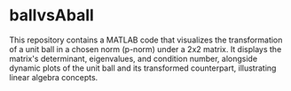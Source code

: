 # ballvsAball
This repository contains a MATLAB code that visualizes the transformation of a unit ball in a chosen norm (p-norm) under a 2x2 matrix. It displays the matrix's determinant, eigenvalues, and condition number, alongside dynamic plots of the unit ball and its transformed counterpart, illustrating linear algebra concepts.
